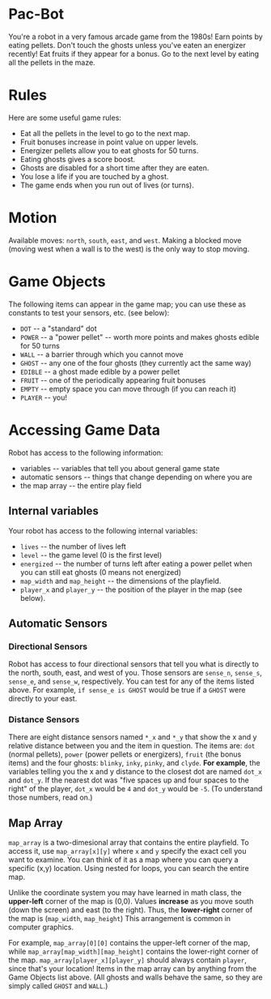 # Pac-Bot

You're a robot in a very famous arcade game from the 1980s! Earn points by eating pellets. Don't touch the ghosts unless you've eaten an energizer recently! Eat fruits if they appear for a bonus. Go to the next level by eating all the pellets in the maze.

# Rules

Here are some useful game rules:

 * Eat all the pellets in the level to go to the next map.
 * Fruit bonuses increase in point value on upper levels.
 * Energizer pellets allow you to eat ghosts for 50 turns.
 * Eating ghosts gives a score boost.
 * Ghosts are disabled for a short time after they are eaten.
 * You lose a life if you are touched by a ghost.
 * The game ends when you run out of lives (or turns).

# Motion

Available moves: `north`, `south`, `east`, and `west`. Making a blocked move (moving west when a wall is to the west) is the only way to stop moving.

# Game Objects

The following items can appear in the game map; you can use these as constants to test your sensors, etc. (see below):

 * `DOT` -- a "standard" dot
 * `POWER` -- a "power pellet" -- worth more points and makes ghosts edible for 50 turns
 * `WALL` -- a barrier through which you cannot move
 * `GHOST` -- any one of the four ghosts (they currently act the same way)
 * `EDIBLE` -- a ghost made edible by a power pellet
 * `FRUIT` -- one of the periodically appearing fruit bonuses
 * `EMPTY` -- empty space you can move through (if you can reach it)
 * `PLAYER` -- you!

# Accessing Game Data

Robot has access to the following information:

 * variables -- variables that tell you about general game state
 * automatic sensors -- things that change depending on where you are
 * the map array -- the entire play field

## Internal variables

Your robot has access to the following internal variables:

 * `lives` -- the number of lives left
 * `level` -- the game level (0 is the first level)
 * `energized` -- the number of turns left after eating a power pellet when you can still eat ghosts (0 means not energized)
 * `map_width` and `map_height` -- the dimensions of the playfield.
 * `player_x` and `player_y` -- the position of the player in the map (see below).

## Automatic Sensors
### Directional Sensors
Robot has access to four directional sensors that tell you what is directly to the north, south, east, and west of you. Those sensors are `sense_n`, `sense_s`, `sense_e`, and `sense_w`, respectively. You can test for any of the items listed above. For example, `if sense_e is GHOST` would be true if a `GHOST` were directly to your east.

### Distance Sensors
There are eight distance sensors named `*_x` and `*_y` that show the x and y relative distance between you and the item in question. The items are: `dot` (normal pellets), `power` (power pellets or energizers), `fruit` (the bonus items) and the four ghosts: `blinky`, `inky`, `pinky`, and `clyde`. **For example**, the variables telling you the x and y distance to the closest dot are named `dot_x` and `dot_y`. If the nearest dot was "five spaces up and four spaces to the right" of the player, `dot_x` would be `4` and `dot_y` would be `-5`. (To understand those numbers, read on.)

## Map Array

`map_array` is a two-dimesional array that contains the entire playfield. To access it, use `map_array[x][y]` where `x` and `y` specify the exact cell you want to examine. You can think of it as a map where you can query a specific (x,y) location. Using nested for loops, you can search the entire map.  

Unlike the coordinate system you may have learned in math class, the **upper-left** corner of the map is (0,0). Values **increase** as you move south (down the screen) and east (to the right). Thus, the **lower-right** corner of the map is (`map_width`, `map_height`) This arrangement is common in computer graphics.

For example, `map_array[0][0]` contains the upper-left corner of the map, while `map_array[map_width][map_height]` contains the lower-right corner of the map. `map_array[player_x][player_y]` should always contain `player`, since that's your location! Items in the map array can by anything from the Game Objects list above. (All ghosts and walls behave the same, so they are simply called `GHOST` and `WALL`.) 
